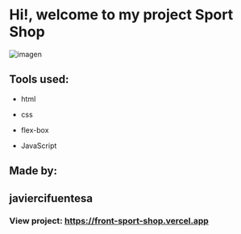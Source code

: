 # Hi!, welcome to my project Sport Shop
![imagen]( https://front-sport-shop.vercel.app/imagenes/padel-intro.png)

## Tools used:

* html

* css

* flex-box

* JavaScript

## Made by:

## javiercifuentesa

### View project: https://front-sport-shop.vercel.app